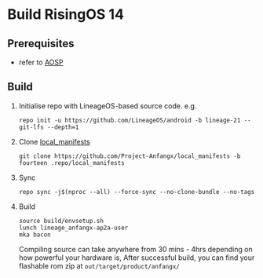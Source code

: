 # Build RisingOS 14

## Prerequisites
- refer to [AOSP](https://source.android.com/docs/setup/start/requirements)

## Build
1. Initialise repo with LineageOS-based source code. e.g.
    ```
    repo init -u https://github.com/LineageOS/android -b lineage-21 --git-lfs --depth=1
    ```

2. Clone [local_manifests](https://github.com/Project-Anfangx/local_manifests)
    ```
    git clone https://github.com/Project-Anfangx/local_manifests -b fourteen .repo/local_manifests
    ```

3. Sync
    ```
    repo sync -j$(nproc --all) --force-sync --no-clone-bundle --no-tags
    ```

4. Build
    ```
    source build/envsetup.sh
    lunch lineage_anfangx-ap2a-user
    mka bacon
    ```
    Compiling source can take anywhere from 30 mins - 4hrs depending on how powerful your hardware is,
    After successful build, you can find your flashable rom zip at ```out/target/product/anfangx/```
